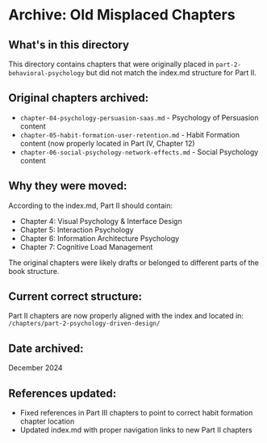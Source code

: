 # Archive: Old Misplaced Chapters

## What's in this directory

This directory contains chapters that were originally placed in `part-2-behavioral-psychology` but did not match the index.md structure for Part II.

## Original chapters archived:
- `chapter-04-psychology-persuasion-saas.md` - Psychology of Persuasion content
- `chapter-05-habit-formation-user-retention.md` - Habit Formation content (now properly located in Part IV, Chapter 12)
- `chapter-06-social-psychology-network-effects.md` - Social Psychology content

## Why they were moved:
According to the index.md, Part II should contain:
- Chapter 4: Visual Psychology & Interface Design
- Chapter 5: Interaction Psychology  
- Chapter 6: Information Architecture Psychology
- Chapter 7: Cognitive Load Management

The original chapters were likely drafts or belonged to different parts of the book structure.

## Current correct structure:
Part II chapters are now properly aligned with the index and located in:
`/chapters/part-2-psychology-driven-design/`

## Date archived:
December 2024

## References updated:
- Fixed references in Part III chapters to point to correct habit formation chapter location
- Updated index.md with proper navigation links to new Part II chapters
